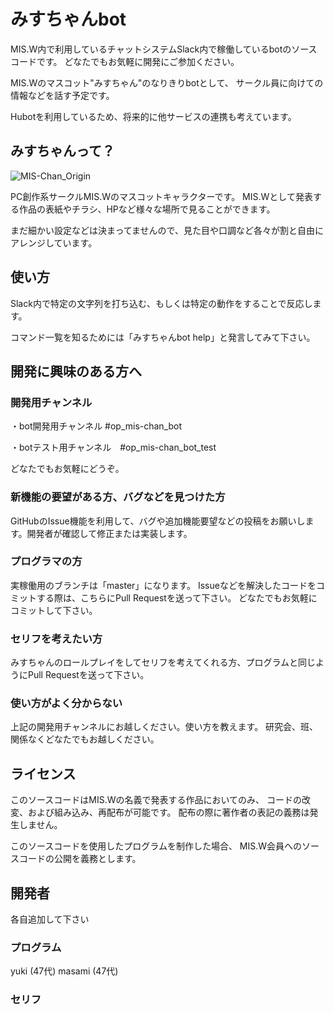 # みすちゃんbot

MIS.W内で利用しているチャットシステムSlack内で稼働しているbotのソースコードです。
どなたでもお気軽に開発にご参加ください。

MIS.Wのマスコット"みすちゃん"のなりきりbotとして、
サークル員に向けての情報などを話す予定です。

Hubotを利用しているため、将来的に他サービスの連携も考えています。



## みすちゃんって？

![MIS-Chan_Origin](https://pbs.twimg.com/media/Ao65-NSCIAARgGY.png:large "みすちゃんオリジナル版")

PC創作系サークルMIS.Wのマスコットキャラクターです。
MIS.Wとして発表する作品の表紙やチラシ、HPなど様々な場所で見ることができます。

まだ細かい設定などは決まってませんので、見た目や口調など各々が割と自由にアレンジしています。



## 使い方

Slack内で特定の文字列を打ち込む、もしくは特定の動作をすることで反応します。

コマンド一覧を知るためには「みすちゃんbot help」と発言してみて下さい。




## 開発に興味のある方へ


### 開発用チャンネル

・bot開発用チャンネル #op_mis-chan_bot

・botテスト用チャンネル　#op_mis-chan_bot_test

どなたでもお気軽にどうぞ。


### 新機能の要望がある方、バグなどを見つけた方

GitHubのIssue機能を利用して、バグや追加機能要望などの投稿をお願いします。開発者が確認して修正または実装します。


### プログラマの方

実稼働用のブランチは「master」になります。
Issueなどを解決したコードをコミットする際は、こちらにPull Requestを送って下さい。
どなたでもお気軽にコミットして下さい。


### セリフを考えたい方

みすちゃんのロールプレイをしてセリフを考えてくれる方、プログラムと同じようにPull Requestを送って下さい。


### 使い方がよく分からない

上記の開発用チャンネルにお越しください。使い方を教えます。
研究会、班、関係なくどなたでもお越しください。



## ライセンス

このソースコードはMIS.Wの名義で発表する作品においてのみ、
コードの改変、および組み込み、再配布が可能です。
配布の際に著作者の表記の義務は発生しません。

このソースコードを使用したプログラムを制作した場合、
MIS.W会員へのソースコードの公開を義務とします。



## 開発者

各自追加して下さい

### プログラム

yuki (47代)
masami (47代)

### セリフ
